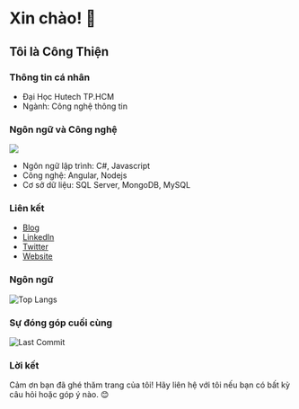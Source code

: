 # Xin chào! 👋

## Tôi là Công Thiện

### Thông tin cá nhân

- Đại Học Hutech TP.HCM
- Ngành: Công nghệ thông tin

### Ngôn ngữ và Công nghệ

[![](https://img.shields.io/badge/<LABEL>-<MESSAGE>-<COLOR>)](https://shields.io/)

- Ngôn ngữ lập trình: C#, Javascript
- Công nghệ: Angular, Nodejs
- Cơ sở dữ liệu: SQL Server, MongoDB, MySQL



### Liên kết

- [Blog](link_to_blog)
- [LinkedIn](link_to_linkedin)
- [Twitter](link_to_twitter)
- [Website](link_to_website)


### Ngôn ngữ

![Top Langs](https://github-readme-stats.vercel.app/api/top-langs/?username=your_username&layout=compact)

### Sự đóng góp cuối cùng

![Last Commit](https://img.shields.io/github/last-commit/your_username/your_repository?style=flat)

### Lời kết

Cảm ơn bạn đã ghé thăm trang của tôi! Hãy liên hệ với tôi nếu bạn có bất kỳ câu hỏi hoặc góp ý nào. 😊
